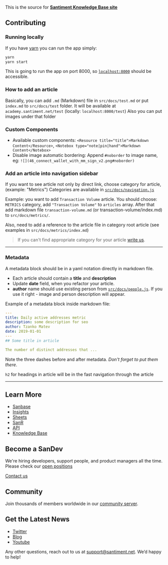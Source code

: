 This is the source for [**Santiment Knowledge Base site**](https://academy.santiment.net)

## Contributing

### Running locally
  
If you have [yarn](https://classic.yarnpkg.com/en/docs/install/) you can run the app simply:

```bash
yarn
yarn start
```

This is going to run the app on port 8000, so [`localhost:8000`](http://localhost:8000) should be accessible.


### How to add an article

Basically, you can add `.md` (Markdown) file in `src/docs/test.md` or put `index.md` to `src/docs/test` folder.
It will be available at `academy.santiment.net/test` (locally: `localhost:8000/test`)
Also you can put images under that folder

### Custom Components

- Available custom components: `<Resource title="title">Markdown Content</Resource>`, `<Notebox type="note|pin|hand">Markdown Content</Notebox>`
- Disable image automatic bordering: Append `#noborder` to image name, eg: `![](46_connect_wallet_with_mm_sign_v2.png#noborder)`

### Add an article into navigation sidebar

If you want to see article not only by direct link, choose category for article, (example: "Metrics")
Categories are available in [`src/docs/navigation.js`](https://github.com/santiment/academy/blob/master/src/docs/navigation.js)

Example: you want to add `Transaction Volume` article.
You should choose: `METRICS` category, add `"Transaction Volume"` to `articles` array.
After that add markdown file `transaction-volume.md` (or transaction-volume/index.md) to `src/docs/metrics/`.

Also, need to add a reference to the article file in category root article (see examples in `src/docs/metrics/index.md`)

> If you can't find appropriate category for your article [write us](mailto:support@santiment.net).

---

### Metadata

A metadata block should be in a yaml notation directly in markdown file.

- Each article should contain a **title** and **description**
- Update **date** field, when you refactor your article.
- **author** name should use existing person from [`src/docs/people.js`](https://github.com/santiment/academy/blob/master/src/docs/people.js). If you use it right - image and person description will appear.

Example of a metadata block inside markdown file:

```yaml
---
title: Daily active addresses metric
description: some description for seo
author: Tzanko Matev
date: 2019-01-01
---
## Some title in article

The number of distinct addresses that ...
```

Note the three dashes before and after metadata. _Don't forget to put them there_.

`h2` for headings in article will be in the fast navigation through the article

---

## Learn More
* [Sanbase](https://app.santiment.net)
* [Insights](https://insights.santiment.net)
* [Sheets](https://sheets.santiment.net)
* [SanR](https://sanr.app)
* [API](https://api.santiment.net)
* [Knowledge Base](https://academy.santiment.net)

## Become a SanDev
We're hiring developers, support people, and product managers all the time. Please check our [open positions](https://santiment.notion.site/Open-positions-f1880de7557b468a80b1465013f311cd)

[Contact us](mailto:jobs@santiment.net)

## Community
Join thousands of members worldwide in our [community server](https://santiment.net/discord).

## Get the Latest News

* [Twitter](https://twitter.com/santimentfeed)
* [Blog](https://insights.santiment.net)
* [Youtube](https://www.youtube.com/channel/UCSzP_Z3MrygWlbLMyrNmMkg)

Any other questions, reach out to us at [support@santiment.net](support@santiment.net). We’d happy to help!

